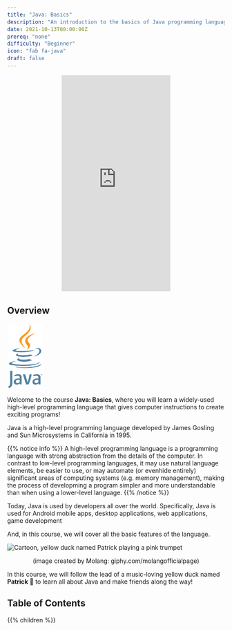 ```yaml
---
title: "Java: Basics"
description: "An introduction to the basics of Java programming language."
date: 2021-10-13T00:00:00Z
prereq: "none"
difficulty: "Beginner"
icon: "fab fa-java"
draft: false
---
```


<p style="text-align: center;"><iframe width="50%" height="500px" src="https://www.youtube.com/embed/udEaocEYlpc" frameborder="0" allow="accelerometer; autoplay; clipboard-write; encrypted-media; gyroscope; picture-in-picture" allowfullscreen></iframe></p>

## Overview

<img src="images/logo.png" height="150" alt="Java Logo of steaming coffee cup with Java written below" />

Welcome to the course <b>Java: Basics</b>, where you will learn a widely-used high-level programming language that gives computer instructions to create exciting programs!

Java is a high-level programming language developed by James Gosling and Sun Microsystems in California in 1995. 

{{% notice info %}}
A high-level programming language is a programming language with strong abstraction from the details of the computer. In contrast to low-level programming languages, it may use natural language elements, be easier to use, or may automate (or evenhide entirely) significant areas of computing systems (e.g. memory management), making the process of developming a program simpler and more understandable than when using a lower-level language.
{{% /notice %}}

Today, Java is used by developers all over the world. Specifically, Java is used for Android mobile apps, desktop applications, web applications, game development 

And, in this course, we will cover all the basic features of the language.

![Cartoon, yellow duck named Patrick playing a pink trumpet](https://media.giphy.com/media/l49JKwmJLChtS6d44/giphy.gif) 

<p style="text-align: center;">(image created by Molang: giphy.com/molangofficialpage)</p>

In this course, we will follow the lead of a music-loving yellow duck named <b>Patrick</b> 🐥 to learn all about Java and make friends along the way!

## Table of Contents

{{% children %}}
